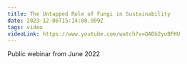 ```yaml
---
title: The Untapped Role of Fungi in Sustainability
date: 2023-12-06T15:14:08.999Z
tags: video
videoLink: https://www.youtube.com/watch?v=QADb2yuBFHU
---
```

Public webinar from June 2022